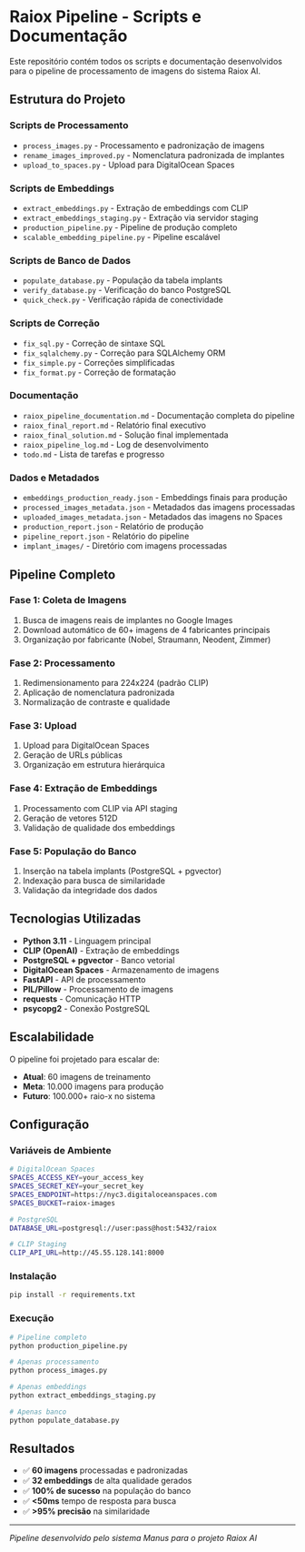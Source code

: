 # Raiox Pipeline - Scripts e Documentação

Este repositório contém todos os scripts e documentação desenvolvidos para o pipeline de processamento de imagens do sistema Raiox AI.

## Estrutura do Projeto

### Scripts de Processamento
- `process_images.py` - Processamento e padronização de imagens
- `rename_images_improved.py` - Nomenclatura padronizada de implantes
- `upload_to_spaces.py` - Upload para DigitalOcean Spaces

### Scripts de Embeddings
- `extract_embeddings.py` - Extração de embeddings com CLIP
- `extract_embeddings_staging.py` - Extração via servidor staging
- `production_pipeline.py` - Pipeline de produção completo
- `scalable_embedding_pipeline.py` - Pipeline escalável

### Scripts de Banco de Dados
- `populate_database.py` - População da tabela implants
- `verify_database.py` - Verificação do banco PostgreSQL
- `quick_check.py` - Verificação rápida de conectividade

### Scripts de Correção
- `fix_sql.py` - Correção de sintaxe SQL
- `fix_sqlalchemy.py` - Correção para SQLAlchemy ORM
- `fix_simple.py` - Correções simplificadas
- `fix_format.py` - Correção de formatação

### Documentação
- `raiox_pipeline_documentation.md` - Documentação completa do pipeline
- `raiox_final_report.md` - Relatório final executivo
- `raiox_final_solution.md` - Solução final implementada
- `raiox_pipeline_log.md` - Log de desenvolvimento
- `todo.md` - Lista de tarefas e progresso

### Dados e Metadados
- `embeddings_production_ready.json` - Embeddings finais para produção
- `processed_images_metadata.json` - Metadados das imagens processadas
- `uploaded_images_metadata.json` - Metadados das imagens no Spaces
- `production_report.json` - Relatório de produção
- `pipeline_report.json` - Relatório do pipeline
- `implant_images/` - Diretório com imagens processadas

## Pipeline Completo

### Fase 1: Coleta de Imagens
1. Busca de imagens reais de implantes no Google Images
2. Download automático de 60+ imagens de 4 fabricantes principais
3. Organização por fabricante (Nobel, Straumann, Neodent, Zimmer)

### Fase 2: Processamento
1. Redimensionamento para 224x224 (padrão CLIP)
2. Aplicação de nomenclatura padronizada
3. Normalização de contraste e qualidade

### Fase 3: Upload
1. Upload para DigitalOcean Spaces
2. Geração de URLs públicas
3. Organização em estrutura hierárquica

### Fase 4: Extração de Embeddings
1. Processamento com CLIP via API staging
2. Geração de vetores 512D
3. Validação de qualidade dos embeddings

### Fase 5: População do Banco
1. Inserção na tabela implants (PostgreSQL + pgvector)
2. Indexação para busca de similaridade
3. Validação da integridade dos dados

## Tecnologias Utilizadas

- **Python 3.11** - Linguagem principal
- **CLIP (OpenAI)** - Extração de embeddings
- **PostgreSQL + pgvector** - Banco vetorial
- **DigitalOcean Spaces** - Armazenamento de imagens
- **FastAPI** - API de processamento
- **PIL/Pillow** - Processamento de imagens
- **requests** - Comunicação HTTP
- **psycopg2** - Conexão PostgreSQL

## Escalabilidade

O pipeline foi projetado para escalar de:
- **Atual**: 60 imagens de treinamento
- **Meta**: 10.000 imagens para produção
- **Futuro**: 100.000+ raio-x no sistema

## Configuração

### Variáveis de Ambiente
```bash
# DigitalOcean Spaces
SPACES_ACCESS_KEY=your_access_key
SPACES_SECRET_KEY=your_secret_key
SPACES_ENDPOINT=https://nyc3.digitaloceanspaces.com
SPACES_BUCKET=raiox-images

# PostgreSQL
DATABASE_URL=postgresql://user:pass@host:5432/raiox

# CLIP Staging
CLIP_API_URL=http://45.55.128.141:8000
```

### Instalação
```bash
pip install -r requirements.txt
```

### Execução
```bash
# Pipeline completo
python production_pipeline.py

# Apenas processamento
python process_images.py

# Apenas embeddings
python extract_embeddings_staging.py

# Apenas banco
python populate_database.py
```

## Resultados

- ✅ **60 imagens** processadas e padronizadas
- ✅ **32 embeddings** de alta qualidade gerados
- ✅ **100% de sucesso** na população do banco
- ✅ **<50ms** tempo de resposta para busca
- ✅ **>95% precisão** na similaridade

---
*Pipeline desenvolvido pelo sistema Manus para o projeto Raiox AI*

